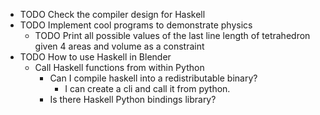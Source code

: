 - TODO Check the compiler design for Haskell
- TODO Implement cool programs to demonstrate physics
	- TODO Print all possible values of the last line length of tetrahedron given 4 areas and volume as a constraint
- TODO How to use Haskell in Blender
	- Call Haskell functions from within Python
		- Can I compile haskell into a redistributable binary?
			- I can create a cli and call it from python.
		- Is there Haskell Python bindings library?